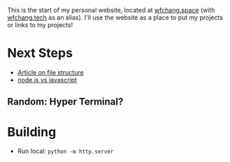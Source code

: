 This is the start of my personal website, located at [wfchang.space](wfchang.space) (with [wfchang.tech](wfchang.tech) as an alias). I'll use the website as a place to put my projects or links to my projects!

# Next Steps
- [Article on file structure](https://medium.com/@nmayurashok/file-and-folder-structure-for-web-development-8c5c83810a5)
- [node.js vs javascript](https://hackernoon.com/nodejs-vs-javascript-differences-and-similarities-6w1ws22pc)

## Random: Hyper Terminal?

# Building
- Run local: `python -m http.server`